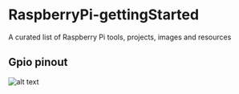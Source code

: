 # RaspberryPi-gettingStarted
A curated list of Raspberry Pi tools, projects, images and resources

## Gpio pinout
![alt text](http://i.imgur.com/CbdibUQ.png)

